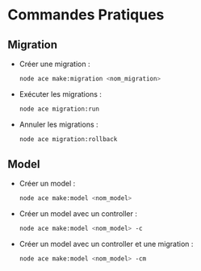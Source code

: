 # Commandes Pratiques

## Migration

- Créer une migration :
    ```sh
    node ace make:migration <nom_migration>
    ```
- Exécuter les migrations :
    ```sh
    node ace migration:run
    ```
- Annuler les migrations :
    ```sh
    node ace migration:rollback
    ```

## Model

- Créer un model :
    ```sh
    node ace make:model <nom_model>
    ```
- Créer un model avec un controller :
    ```sh
    node ace make:model <nom_model> -c
    ```
- Créer un model avec un controller et une migration :
    ```sh
    node ace make:model <nom_model> -cm
    ```
    